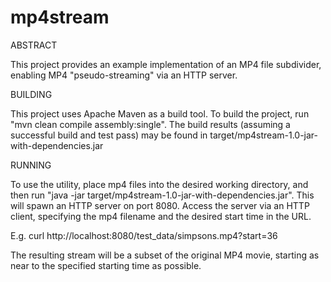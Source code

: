 mp4stream
===============

ABSTRACT

This project provides an example implementation of an MP4 file subdivider, enabling MP4 "pseudo-streaming" via an HTTP server.

BUILDING

This project uses Apache Maven as a build tool.  To build the project, run "mvn clean compile assembly:single".
The build results (assuming a successful build and test pass) may be found in target/mp4stream-1.0-jar-with-dependencies.jar



RUNNING

To use the utility, place mp4 files into the desired working directory, and then run "java -jar target/mp4stream-1.0-jar-with-dependencies.jar".
This will spawn an HTTP server on port 8080.  Access the server via an HTTP client, specifying the mp4 filename and the desired start
time in the URL.  

E.g. curl http://localhost:8080/test_data/simpsons.mp4?start=36

The resulting stream will be a subset of the original MP4 movie, starting as near to the specified starting time as possible.



